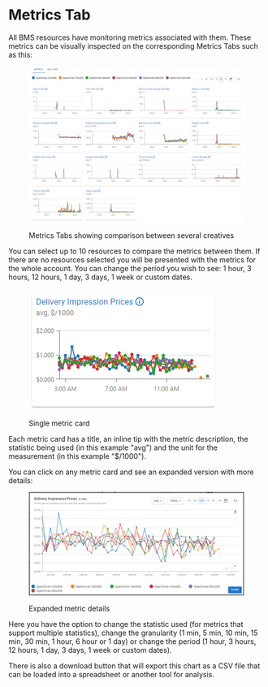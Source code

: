 # Metrics Tab

All BMS resources have monitoring metrics associated with them. These metrics can be visually inspected on the corresponding Metrics Tabs such as this:

<figure><img src="../../.gitbook/assets/image (9).png" alt=""><figcaption><p>Metrics Tabs showing comparison between several creatives</p></figcaption></figure>

You can select up to 10 resources to compare the metrics between them. If there are no resources selected you will be presented with the metrics for the whole account. You can change the period you wish to see: 1 hour, 3 hours, 12 hours, 1 day, 3 days, 1 week or custom dates.

<figure><img src="../../.gitbook/assets/image (1) (1).png" alt=""><figcaption><p>Single metric card</p></figcaption></figure>

Each metric card has a title, an inline tip with the metric description, the statistic being used (in this example "avg") and the unit for the measurement (in this example "$/1000").

You can click on any metric card and see an expanded version with more details:

<figure><img src="../../.gitbook/assets/image (2) (1).png" alt=""><figcaption><p>Expanded metric details</p></figcaption></figure>

Here you have the option to change the statistic used (for metrics that support multiple statistics), change the granularity (1 min, 5 min, 10 min, 15 min, 30 min, 1 hour, 6 hour or 1 day) or change the period (1 hour, 3 hours, 12 hours, 1 day, 3 days, 1 week or custom dates).

There is also a download button that will export this chart as a CSV file that can be loaded into a spreadsheet or another tool for analysis.
